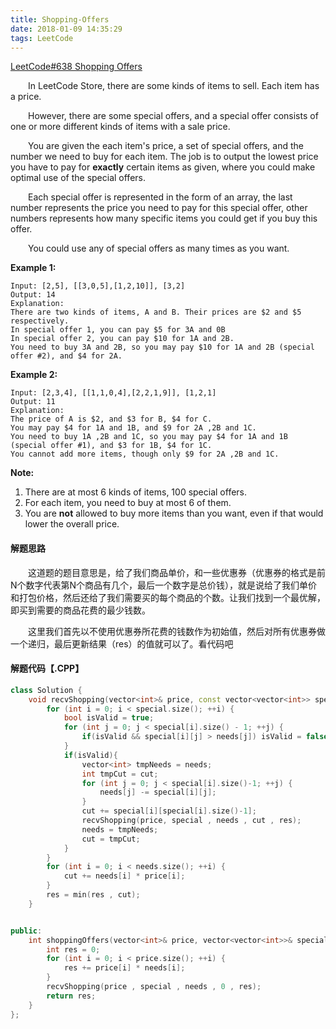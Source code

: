 ```yaml
---
title: Shopping-Offers
date: 2018-01-09 14:35:29
tags: LeetCode
---
```


[LeetCode#638 Shopping Offers](https://leetcode.com/problems/shopping-offers/description/)

&emsp;&emsp;In LeetCode Store, there are some kinds of items to sell. Each item has a price.

&emsp;&emsp;However, there are some special offers, and a special offer consists of one or more different kinds of items with a sale price.

<!--more-->

&emsp;&emsp;You are given the each item's price, a set of special offers, and the number we need to buy for each item. The job is to output the lowest price you have to pay for **exactly** certain items as given, where you could make optimal use of the special offers.

&emsp;&emsp;Each special offer is represented in the form of an array, the last number represents the price you need to pay for this special offer, other numbers represents how many specific items you could get if you buy this offer.

&emsp;&emsp;You could use any of special offers as many times as you want.

**Example 1:**

```
Input: [2,5], [[3,0,5],[1,2,10]], [3,2]
Output: 14
Explanation: 
There are two kinds of items, A and B. Their prices are $2 and $5 respectively. 
In special offer 1, you can pay $5 for 3A and 0B
In special offer 2, you can pay $10 for 1A and 2B. 
You need to buy 3A and 2B, so you may pay $10 for 1A and 2B (special offer #2), and $4 for 2A.

```

**Example 2:**

```
Input: [2,3,4], [[1,1,0,4],[2,2,1,9]], [1,2,1]
Output: 11
Explanation: 
The price of A is $2, and $3 for B, $4 for C. 
You may pay $4 for 1A and 1B, and $9 for 2A ,2B and 1C. 
You need to buy 1A ,2B and 1C, so you may pay $4 for 1A and 1B (special offer #1), and $3 for 1B, $4 for 1C. 
You cannot add more items, though only $9 for 2A ,2B and 1C.

```

**Note:**

1. There are at most 6 kinds of items, 100 special offers.
2. For each item, you need to buy at most 6 of them.
3. You are **not** allowed to buy more items than you want, even if that would lower the overall price.

#### 解题思路

&emsp;&emsp;这道题的题目意思是，给了我们商品单价，和一些优惠券（优惠券的格式是前N个数字代表第N个商品有几个，最后一个数字是总价钱），就是说给了我们单价和打包价格，然后还给了我们需要买的每个商品的个数。让我们找到一个最优解，即买到需要的商品花费的最少钱数。

&emsp;&emsp;这里我们首先以不使用优惠券所花费的钱数作为初始值，然后对所有优惠券做一个递归，最后更新结果（res）的值就可以了。看代码吧

#### 解题代码【.CPP】

```c++
class Solution {
    void recvShopping(vector<int>& price, const vector<vector<int>> special , vector<int> needs , int cut , int& res){
        for (int i = 0; i < special.size(); ++i) {
            bool isValid = true;
            for (int j = 0; j < special[i].size() - 1; ++j) {
                if(isValid && special[i][j] > needs[j]) isValid = false;
            }
            if(isValid){
                vector<int> tmpNeeds = needs;
                int tmpCut = cut;
                for (int j = 0; j < special[i].size()-1; ++j) {
                    needs[j] -= special[i][j];
                }
                cut += special[i][special[i].size()-1];
                recvShopping(price, special , needs , cut , res);
                needs = tmpNeeds;
                cut = tmpCut;
            }
        }
        for (int i = 0; i < needs.size(); ++i) {
            cut += needs[i] * price[i];
        }
        res = min(res , cut);
    }


public:
    int shoppingOffers(vector<int>& price, vector<vector<int>>& special, vector<int>& needs) {
        int res = 0;
        for (int i = 0; i < price.size(); ++i) {
            res += price[i] * needs[i];
        }
        recvShopping(price , special , needs , 0 , res);
        return res;
    }
};
```

